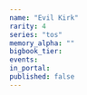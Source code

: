 ```yaml
---
name: "Evil Kirk"
rarity: 4
series: "tos"
memory_alpha: ""
bigbook_tier:
events:
in_portal:
published: false
---
```

